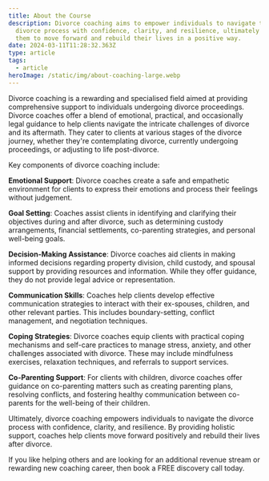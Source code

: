 ```yaml
---
title: About the Course
description: Divorce coaching aims to empower individuals to navigate the
  divorce process with confidence, clarity, and resilience, ultimately helping
  them to move forward and rebuild their lives in a positive way.
date: 2024-03-11T11:28:32.363Z
type: article
tags:
  - article
heroImage: /static/img/about-coaching-large.webp
---
```

Divorce coaching is a rewarding and specialised field aimed at providing comprehensive support to individuals undergoing divorce proceedings. Divorce coaches offer a blend of emotional, practical, and occasionally legal guidance to help clients navigate the intricate challenges of divorce and its aftermath. They cater to clients at various stages of the divorce journey, whether they're contemplating divorce, currently undergoing proceedings, or adjusting to life post-divorce.

Key components of divorce coaching include:

**Emotional Support**: Divorce coaches create a safe and empathetic environment for clients to express their emotions and process their feelings without judgement.

**Goal Setting**: Coaches assist clients in identifying and clarifying their objectives during and after divorce, such as determining custody arrangements, financial settlements, co-parenting strategies, and personal well-being goals.

**Decision-Making Assistance**: Divorce coaches aid clients in making informed decisions regarding property division, child custody, and spousal support by providing resources and information. While they offer guidance, they do not provide legal advice or representation.

**Communication Skills**: Coaches help clients develop effective communication strategies to interact with their ex-spouses, children, and other relevant parties. This includes boundary-setting, conflict management, and negotiation techniques.

**Coping Strategies**: Divorce coaches equip clients with practical coping mechanisms and self-care practices to manage stress, anxiety, and other challenges associated with divorce. These may include mindfulness exercises, relaxation techniques, and referrals to support services.

**Co-Parenting Support**: For clients with children, divorce coaches offer guidance on co-parenting matters such as creating parenting plans, resolving conflicts, and fostering healthy communication between co-parents for the well-being of their children.

Ultimately, divorce coaching empowers individuals to navigate the divorce process with confidence, clarity, and resilience. By providing holistic support, coaches help clients move forward positively and rebuild their lives after divorce.

If you like helping others and are looking for an additional revenue stream or rewarding new coaching career, then book a FREE discovery call today.
